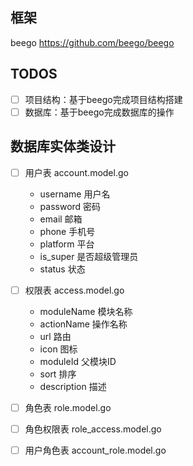 
## 框架
beego https://github.com/beego/beego

## TODOS
- [ ] 项目结构：基于beego完成项目结构搭建
- [ ] 数据库：基于beego完成数据库的操作

## 数据库实体类设计
- [ ] 用户表 account.model.go
  - username 用户名
  - password 密码
  - email 邮箱
  - phone 手机号
  - platform 平台
  - is_super 是否超级管理员
  - status 状态

- [ ] 权限表 access.model.go
  - moduleName 模块名称
  - actionName 操作名称
  - url 路由
  - icon 图标
  - moduleId 父模块ID
  - sort 排序
  - description 描述
- [ ] 角色表 role.model.go
- [ ] 角色权限表 role_access.model.go
- [ ] 用户角色表 account_role.model.go


